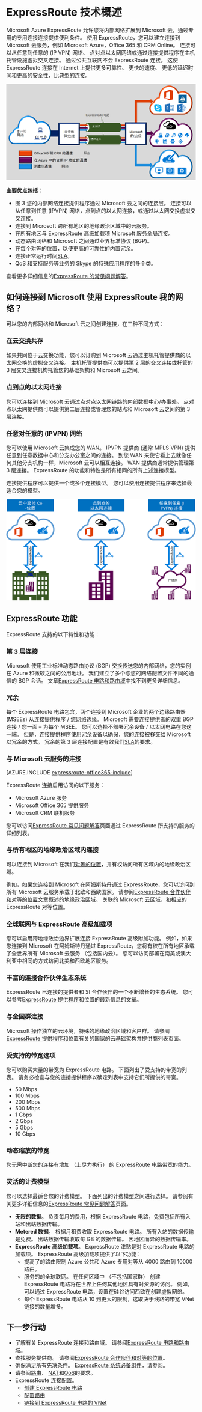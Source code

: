 <properties 
   pageTitle="介绍 ExpressRoute |Microsoft Azure"
   description="此页概述了 ExpressRoute 服务，其中包括连接到 ExpressRoute 的工作原理。"
   documentationCenter="na"
   services="expressroute"
   authors="cherylmc"
   manager="carmonm"
   editor=""/>
<tags 
   ms.service="expressroute"
   ms.devlang="na"
   ms.topic="get-started-article" 
   ms.tgt_pltfrm="na"
   ms.workload="infrastructure-services" 
   ms.date="10/10/2016"
   ms.author="cherylmc"/>

# <a name="expressroute-technical-overview"></a>ExpressRoute 技术概述

Microsoft Azure ExpressRoute 允许您将内部网络扩展到 Microsoft 云，通过专用的专用连接连接提供便利条件。 使用 ExpressRoute，您可以建立连接到 Microsoft 云服务，例如 Microsoft Azure，Office 365 和 CRM Online。 连接可以从任意到任意的 (IP VPN) 网络、 点对点以太网网络或通过连接提供程序在主机托管设施虚拟交叉连接。 通过公共互联网不会 ExpressRoute 连接。 这使 ExpressRoute 连接在 Internet 上提供更多可靠性、 更快的速度、 更低的延迟时间和更高的安全性，比典型的连接。

![](./media/expressroute-introduction/expressroute-basic.png)

**主要优点包括︰**

- 图 3 您的内部网络连接提供程序通过 Microsoft 云之间的连接层。 连接可以从任意到任意 (IPVPN) 网络，点到点的以太网连接，或通过以太网交换虚拟交叉连接。
- 连接到 Microsoft 跨所有地区的地缘政治区域中的云服务。
- 在所有地区与 ExpressRoute 高级加载项 Microsoft 服务全局连接。
- 动态路由网络和 Microsoft 之间通过业界标准协议 (BGP)。
- 在每个对等的位置，以便更高的可靠性的内置冗余。
- 连接正常运行时间[SLA](https://azure.microsoft.com/support/legal/sla/)。
- QoS 和支持服务等业务的 Skype 的特殊应用程序的多个类。

查看更多详细信息的[ExpressRoute 的常见问题解答](expressroute-faqs.md)。

## <a name="howtoconnect"></a>如何连接到 Microsoft 使用 ExpressRoute 我的网络？

可以您的内部网络和 Microsoft 云之间创建连接，在三种不同方式︰

### <a name="co-located-at-a-cloud-exchange"></a>在云交换共存

如果共同位于云交换功能，您可以订购到 Microsoft 云通过主机托管提供商的以太网交换的虚拟交叉连接。 主机托管提供商可以提供第 2 层的交叉连接或托管的 3 层交叉连接机构托管您的基础架构和 Microsoft 云之间。

### <a name="point-to-point-ethernet-connections"></a>点到点的以太网连接 

您可以连接到 Microsoft 云通过点对点以太网链路的内部数据中心/办事处。 点对点以太网提供商可以提供第二层连接或管理您的站点和 Microsoft 云之间的第 3 层连接。

### <a name="any-to-any-ipvpn-networks"></a>任意对任意的 (IPVPN) 网络

您可以使用 Microsoft 云集成您的 WAN。 IPVPN 提供商 (通常 MPLS VPN) 提供任意到任意数据中心和分支办公室之间的连接。 到您 WAN 来使它看上去就像任何其他分支机构一样，Microsoft 云可以相互连接。 WAN 提供商通常提供管理第 3 层连接。 ExpressRoute 的功能和特性是所有相同的所有上述连接模型。 

连接提供程序可以提供一个或多个连接模型。 您可以使用连接提供程序来选择最适合您的模型。

![](./media/expressroute-introduction/expressroute-connectivitymodels.png)



## <a name="expressroute-features"></a>ExpressRoute 功能

ExpressRoute 支持的以下特性和功能︰ 

### <a name="layer-3-connectivity"></a>第 3 层连接

Microsoft 使用工业标准动态路由协议 (BGP) 交换传送您的内部网络，您的实例在 Azure 和微软之间的公用地址。  我们建立了多个与您的网络配置文件不同的通信的 BGP 会话。 文章[ExpressRoute 电路和路由域](expressroute-circuit-peerings.md)中找不到更多详细信息。

### <a name="redundancy"></a>冗余

每个 ExpressRoute 电路包含，两个连接到 Microsoft 企业的两个边缘路由器 (MSEEs) 从连接提供程序 / 您网络边缘。 Microsoft 需要连接提供者的双重 BGP 连接 / 您一面 – 为每个 MSEE。 您可以选择不部署冗余设备 / 以太网电路在您这一端。 但是，连接提供程序使用冗余设备以确保，您的连接被移交给 Microsoft 以冗余的方式。 冗余的第 3 层连接配置是有效我们[SLA](https://azure.microsoft.com/support/legal/sla/)的要求。 

### <a name="connectivity-to-microsoft-cloud-services"></a>与 Microsoft 云服务的连接

[AZURE.INCLUDE [expressroute-office365-include](../../includes/expressroute-office365-include.md)]

ExpressRoute 连接启用访问的以下服务︰

- Microsoft Azure 服务
- Microsoft Office 365 提供服务
- Microsoft CRM 联机服务 
 
您可以访问[ExpressRoute 常见问题解答](expressroute-faqs.md)页面通过 ExpressRoute 所支持的服务的详细列表。

### <a name="connectivity-to-all-regions-within-a-geopolitical-region"></a>与所有地区的地缘政治区域内连接

可以连接到 Microsoft 在我们[对等的位置](expressroute-locations.md)，并有权访问所有区域内的地缘政治区域。 

例如，如果您连接到 Microsoft 在阿姆斯特丹通过 ExpressRoute，您可以访问到所有 Microsoft 云服务承载于北欧和西欧国家。 请参阅[ExpressRoute 合作伙伴和对等的位置](expressroute-locations.md)文章概述的地缘政治区域、 关联的 Microsoft 云区域，和相应的 ExpressRoute 对等位置。

### <a name="global-connectivity-with-expressroute-premium-add-on"></a>全球联网与 ExpressRoute 高级加载项

您可以启用跨地缘政治边界扩展连接 ExpressRoute 高级附加功能。 例如，如果您连接到 Microsoft 在阿姆斯特丹通过 ExpressRoute，您将有权在所有地区承载了全世界所有 Microsoft 云服务 （包括国内云）。 您可以访问部署在南美或澳大利亚中相同的方式访问北美和西欧地区服务。

### <a name="rich-connectivity-partner-ecosystem"></a>丰富的连接合作伙伴生态系统

ExpressRoute 已连接的提供者和 SI 合作伙伴的一个不断增长的生态系统。 您可以参考[ExpressRoute 提供程序和位置](expressroute-locations.md)的最新信息的文章。

### <a name="connectivity-to-national-clouds"></a>与全国群连接

Microsoft 操作独立的云环境，特殊的地缘政治区域和客户群。 请参阅[ExpressRoute 提供程序和位置](expressroute-locations.md)有关的国家的云基础架构并提供商列表页面。

### <a name="supported-bandwidth-options"></a>受支持的带宽选项

您可以购买大量的带宽为 ExpressRoute 电路。 下面列出了受支持的带宽的列表。 请务必检查与您的连接提供程序以确定列表中支持它们所提供的带宽。

- 50 Mbps
- 100 Mbps
- 200 Mbps
- 500 Mbps
- 1 Gbps
- 2 Gbps
- 5 Gbps
- 10 Gbps

### <a name="dynamic-scaling-of-bandwidth"></a>动态缩放的带宽

您无需中断您的连接有增加 （上尽力执行） 的 ExpressRoute 电路带宽的能力。 

### <a name="flexible-billing-models"></a>灵活的计费模型

您可以选择最适合您的计费模型。 下面列出的计费模型之间进行选择。 请参阅有关更多详细信息的[ExpressRoute 常见问题解答](expressroute-faqs.md)页面。 

- **无限的数据**。 负责每月的费用，根据 ExpressRoute 电路，免费包括所有入站和出站数据传输。 
- **Metered 数据**。 根据月租费收取 ExpressRoute 电路。 所有入站的数据传输是免费。 出站数据传输收取每 GB 的数据传输。 因地区而异的数据传输率。
- **ExpressRoute 高级加载项**。 ExpressRoute 津贴是对 ExpressRoute 电路的加载项。 ExpressRoute 高级加载项提供了以下功能︰ 
    - 提高了的路由限制 Azure 公共和 Azure 专用对等从 4000 路由到 10000 路由。
    - 服务的的全球联网。 在任何区域中 （不包括国家群） 创建 ExpressRoute 电路将在世界上任何其他地区具有对资源的访问。 例如，可以通过 ExpressRoute 电路，设置在硅谷访问西欧在创建虚拟网络。
    - 每个 ExpressRoute 电路从 10 到更大的限制，这取决于线路的带宽 VNet 链接的数量增多。

## <a name="next-steps"></a>下一步行动

- 了解有关 ExpressRoute 连接和路由域。 请参阅[ExpressRoute 电路和路由域](expressroute-circuit-peerings.md)。
- 查找服务提供商。 请参阅[ExpressRoute 合作伙伴和对等的位置](expressroute-locations.md)。
- 确保满足所有先决条件。 [ExpressRoute 系统必备组件](expressroute-prerequisites.md)，请参阅。
- 请参阅[路由](expressroute-routing.md)、 [NAT](expressroute-nat.md)和[QoS](expressroute-qos.md)的要求。
- ExpressRoute 连接配置。
    - [创建 ExpressRoute 电路](expressroute-howto-circuit-classic.md)
    - [配置路由](expressroute-howto-routing-classic.md)
    - [链接到 ExpressRoute 电路的 VNet](expressroute-howto-linkvnet-classic.md)
